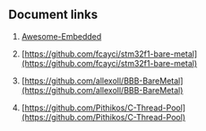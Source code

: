 ## Document links

1. [Awesome-Embedded](https://github.com/nhivp/Awesome-Embedded)

2. [https://github.com/fcayci/stm32f1-bare-metal](https://github.com/fcayci/stm32f1-bare-metal)

3. [https://github.com/allexoll/BBB-BareMetal](https://github.com/allexoll/BBB-BareMetal)

4. [https://github.com/Pithikos/C-Thread-Pool](https://github.com/Pithikos/C-Thread-Pool)